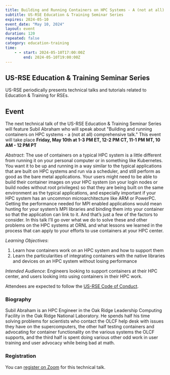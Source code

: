 ```yaml
---
title: Building and Running Containers on HPC Systems - A (not at all) Comprehensive Talk
subtitle: US-RSE Education & Training Seminar Series
expires: 2024-05-10
event_date: "May 10, 2024"
layout: event
duration: 120
repeated: false
category: education-training
time:
    - - start: 2024-05-10T17:00:00Z
        end: 2024-05-10T19:00:00Z
---
```


## US-RSE Education & Training Seminar Series

US-RSE periodically presents technical talks and tutorials related to Education & Training for RSEs.

## Event

The next technical talk of the US-RSE Education & Training Seminar Series will feature Subil Abraham who will speak about "Building and running containers on HPC systems - a (not at all) comprehensive talk."
This event will take place **Friday, May 10th at 1-3 PM ET, 12-2 PM CT, 11-1 PM MT, 10 AM - 12 PM PT**

*Abstract*: The use of containers on a typical HPC system is a little different from running it on your personal computer or in something like Kubernetes. You want it to be up and running in a way similar to the typical applications that are built on HPC systems and run via a scheduler, and still perform as good as the bare metal applications. Your users might need to be able to build their container images on your HPC system (on your login nodes or build nodes without root privileges) so that they are being built on the same environment as the typical applications, and especially important if your HPC system has an uncommon microarchitecture like ARM or PowerPC. Getting the performance needed for MPI enabled applications would mean hunting for your system’s MPI libraries and binding them into your container so that the application can link to it. And that’s just a few of the factors to consider. In this talk I’ll go over what we do to solve these and other problems on the HPC systems at ORNL and what lessons we learned in the process that can apply to your efforts to use containers at your HPC center.

*Learning Objectives*: 
1. Learn how containers work on an HPC system and how to support them
1. Learn the particularities of integrating containers with the native libraries and devices on an HPC system without losing performance

*Intended Audience*: Engineers looking to support containers at their HPC center, and users looking into using containers in their HPC work.


Attendees are expected to follow the [US-RSE Code of Conduct](https://us-rse.org/about/code-of-conduct/).

### Biography

Subil Abraham is an HPC Engineer in the Oak Ridge Leadership Computing Facility in the Oak Ridge National Laboratory. He spends half his time solving problems for scientists who contact the OLCF help desk with issues they have on the supercomputers, the other half testing containers and advocating for container functionality on the various systems the OLCF supports, and the third half is spent doing various other odd work in user training and user advocacy while being bad at math.

### Registration

You can [register on Zoom](https://mit.zoom.us/meeting/register/tJAqcuuuqD4oGdBu6MCy5MQv8JUC6tMA2nL_) for this technical talk.
